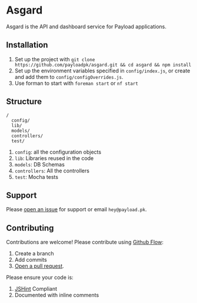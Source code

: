 # Asgard
Asgard is the API and dashboard service for Payload applications.

## Installation
1. Set up the project with `git clone https://github.com/payloadpk/asgard.git && cd asgard && npm install`
2. Set up the environment variables specified in `config/index.js`, or create and add them to `config/configOverrides.js`.
3. Use forman to start with `foreman start` or `nf start`

## Structure
```
/
  config/
  lib/
  models/
  controllers/
  test/
```
1. `config`: all the configuration objects
2. `lib`: Libraries reused in the code
3. `models`: DB Schemas
4. `controllers`: All the controllers
5. `test`: Mocha tests

## Support
Please [open an issue](https://github.com/payloadpk/asgard/issues/new) for support or email `hey@payload.pk`.

## Contributing
Contributions are welcome! Please contribute using [Github Flow](https://guides.github.com/introduction/flow/):
1. Create a branch
2. Add commits
3. [Open a pull request](https://github.com/fraction/readme-boilerplate/compare/).

Please ensure your code is:

1. [JSHint](http://jshint.com/) Compliant
2. Documented with inline comments
